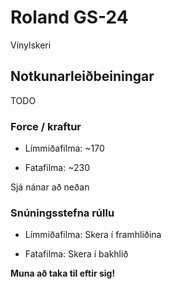# Roland GS-24

Vínylskeri

## Notkunarleiðbeiningar

TODO

### Force / kraftur

- Límmiðafilma: ~170

- Fatafilma: ~230

Sjá nánar að neðan 

### Snúningsstefna rúllu

- Límmiðafilma: Skera í framhliðina

- Fatafilma: Skera í bakhlið

**Muna að taka til eftir sig!**